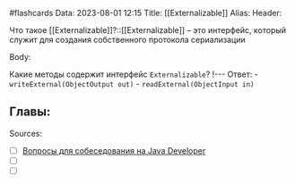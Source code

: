 #flashcards
Data: 2023-08-01 12:15
Title: [[Externalizable]]
Alias:
Header:

Что такое [[Externalizable]]?::[[Externalizable]] – это интерфейс, который служит для создания собственного протокола сериализации
<!--SR:!2023-11-03,10,710-->


Body:

Какие методы содержит интерфейс `Externalizable`?
!---
Ответ:
	- `writeExternal(ObjectOutput out)`
	- `readExternal(ObjectInput in)`
<!--SR:!2023-11-05,10,341-->




Главы:
-


Sources:
- [ ] [Вопросы для собеседования на Java Developer](https://github.com/enhorse/java-interview/blob/master/README.md#%D0%9E%D0%9E%D0%9F)
- [ ] []()
- [ ] []()
